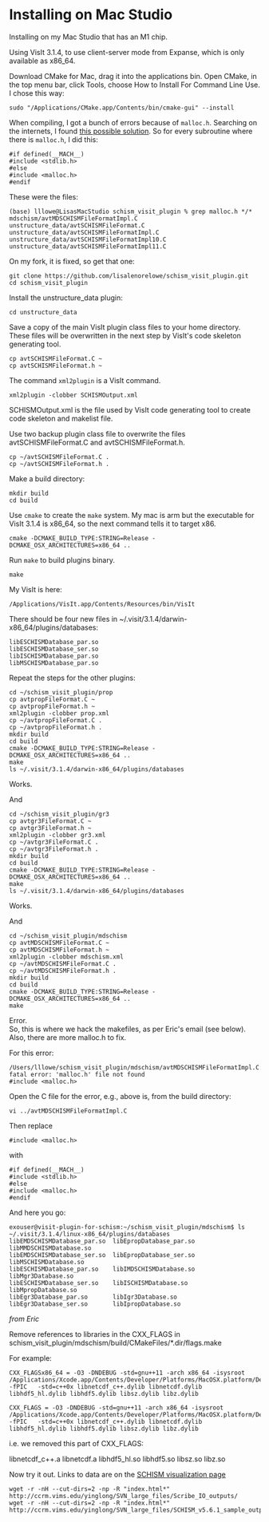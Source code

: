 # Installing on Mac Studio

Installing on my Mac Studio that has an M1 chip.

Using VisIt 3.1.4, to use client-server mode from Expanse, which is only available as x86_64.

Download CMake for Mac, drag it into the applications bin.  Open CMake, in the top menu bar, click Tools, 
choose How to Install For Command Line Use.  I chose this way:
```
sudo "/Applications/CMake.app/Contents/bin/cmake-gui" --install
```

When compiling, I got a bunch of errors because of `malloc.h`.  Searching on the internets, I found [this possible solution](https://github.com/RIOT-OS/RIOT/issues/2361).
So for every subroutine where there is `malloc.h`, I did this:
```
#if defined(__MACH__)
#include <stdlib.h>
#else
#include <malloc.h>
#endif
```
These were the files:
```
(base) lllowe@LisasMacStudio schism_visit_plugin % grep malloc.h */*
mdschism/avtMDSCHISMFileFormatImpl.C
unstructure_data/avtSCHISMFileFormat.C
unstructure_data/avtSCHISMFileFormatImpl.C
unstructure_data/avtSCHISMFileFormatImpl10.C
unstructure_data/avtSCHISMFileFormatImpl11.C
```

On my fork, it is fixed, so get that one:
```
git clone https://github.com/lisalenorelowe/schism_visit_plugin.git
cd schism_visit_plugin
```

Install the unstructure_data plugin:
```
cd unstructure_data
```
Save a copy of the main VisIt plugin class files to your home directory. These files will be overwritten in the next step by VisIt's code skeleton generating tool.
```
cp avtSCHISMFileFormat.C ~
cp avtSCHISMFileFormat.h ~
```
The command `xml2plugin` is a VisIt command.
```
xml2plugin -clobber SCHISMOutput.xml
```
SCHISMOutput.xml is the file used by VisIt code generating tool to create code skeleton and makelist file.

Use two backup plugin class file to overwrite the files avtSCHISMFileFormat.C and avtSCHISMFileFormat.h.
```
cp ~/avtSCHISMFileFormat.C .
cp ~/avtSCHISMFileFormat.h .
```

Make a build directory:
```
mkdir build
cd build
```

Use `cmake` to create the `make` system.  My mac is arm but the executable for VisIt 3.1.4 is x86_64, so the next command tells it to target x86.
```
cmake -DCMAKE_BUILD_TYPE:STRING=Release -DCMAKE_OSX_ARCHITECTURES=x86_64 ..
```

Run `make` to build plugins binary. 
```
make
```



My VisIt is here:
```
/Applications/VisIt.app/Contents/Resources/bin/VisIt
```


There should be four new files in ~/.visit/3.1.4/darwin-x86_64/plugins/databases:
```
libESCHISMDatabase_par.so
libESCHISMDatabase_ser.so
libISCHISMDatabase_par.so
libMSCHISMDatabase_par.so
```


Repeat the steps for the other plugins:
```
cd ~/schism_visit_plugin/prop
cp avtpropFileFormat.C ~
cp avtpropFileFormat.h ~
xml2plugin -clobber prop.xml
cp ~/avtpropFileFormat.C .
cp ~/avtpropFileFormat.h .
mkdir build
cd build
cmake -DCMAKE_BUILD_TYPE:STRING=Release -DCMAKE_OSX_ARCHITECTURES=x86_64 ..
make
ls ~/.visit/3.1.4/darwin-x86_64/plugins/databases
```
Works.

And
```
cd ~/schism_visit_plugin/gr3
cp avtgr3FileFormat.C ~
cp avtgr3FileFormat.h ~
xml2plugin -clobber gr3.xml
cp ~/avtgr3FileFormat.C .
cp ~/avtgr3FileFormat.h .
mkdir build
cd build
cmake -DCMAKE_BUILD_TYPE:STRING=Release -DCMAKE_OSX_ARCHITECTURES=x86_64 ..
make
ls ~/.visit/3.1.4/darwin-x86_64/plugins/databases
```
Works.

And
```
cd ~/schism_visit_plugin/mdschism
cp avtMDSCHISMFileFormat.C ~
cp avtMDSCHISMFileFormat.h ~
xml2plugin -clobber mdschism.xml
cp ~/avtMDSCHISMFileFormat.C .
cp ~/avtMDSCHISMFileFormat.h .
mkdir build
cd build
cmake -DCMAKE_BUILD_TYPE:STRING=Release -DCMAKE_OSX_ARCHITECTURES=x86_64 ..
make
```
Error.  
So, this is where we hack the makefiles, as per Eric's email (see below).  Also, there are more malloc.h to fix.

For this error:
```
/Users/lllowe/schism_visit_plugin/mdschism/avtMDSCHISMFileFormatImpl.C:42:10: fatal error: 'malloc.h' file not found
#include <malloc.h>
```
Open the C file for the error, e.g., above is, from the build directory:
```
vi ../avtMDSCHISMFileFormatImpl.C
```
Then replace
```
#include <malloc.h>
```
with
```
#if defined(__MACH__)
#include <stdlib.h>
#else
#include <malloc.h>
#endif
```




And here you go:
```
exouser@visit-plugin-for-schism:~/schism_visit_plugin/mdschism$ ls ~/.visit/3.1.4/linux-x86_64/plugins/databases
libEMDSCHISMDatabase_par.so  libEpropDatabase_par.so  libMMDSCHISMDatabase.so
libEMDSCHISMDatabase_ser.so  libEpropDatabase_ser.so  libMSCHISMDatabase.so
libESCHISMDatabase_par.so    libIMDSCHISMDatabase.so  libMgr3Database.so
libESCHISMDatabase_ser.so    libISCHISMDatabase.so    libMpropDatabase.so
libEgr3Database_par.so	     libIgr3Database.so
libEgr3Database_ser.so	     libIpropDatabase.so
```

*from Eric*

Remove references to libraries in the CXX_FLAGS in schism_visit_plugin/mdschism/build/CMakeFiles/*.dir/flags.make

For example:
```
CXX_FLAGSx86_64 = -O3 -DNDEBUG -std=gnu++11 -arch x86_64 -isysroot /Applications/Xcode.app/Contents/Developer/Platforms/MacOSX.platform/Developer/SDKs/MacOSX13.1.sdk -fPIC   -std=c++0x libnetcdf_c++.dylib libnetcdf.dylib libhdf5_hl.dylib libhdf5.dylib libsz.dylib libz.dylib

CXX_FLAGS = -O3 -DNDEBUG -std=gnu++11 -arch x86_64 -isysroot /Applications/Xcode.app/Contents/Developer/Platforms/MacOSX.platform/Developer/SDKs/MacOSX13.1.sdk -fPIC   -std=c++0x libnetcdf_c++.dylib libnetcdf.dylib libhdf5_hl.dylib libhdf5.dylib libsz.dylib libz.dylib
```
i.e. we removed this part of CXX_FLAGS:

libnetcdf_c++.a libnetcdf.a libhdf5_hl.so libhdf5.so libsz.so libz.so


Now try it out.  Links to data are on the [SCHISM visualization page](https://schism-dev.github.io/schism/master/getting-started/visualization.html)

```
wget -r -nH --cut-dirs=2 -np -R "index.html*" http://ccrm.vims.edu/yinglong/SVN_large_files/Scribe_IO_outputs/
wget -r -nH --cut-dirs=2 -np -R "index.html*" http://ccrm.vims.edu/yinglong/SVN_large_files/SCHISM_v5.6.1_sample_outputs/
```
